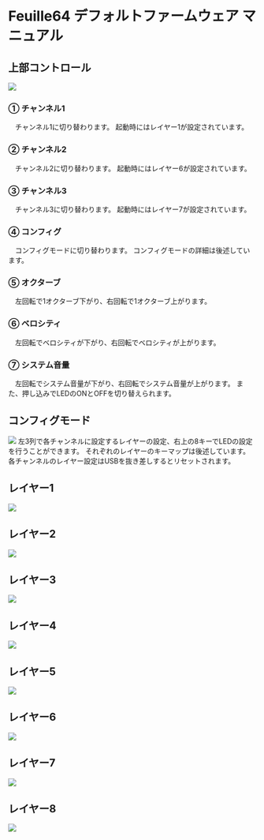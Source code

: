 # Feuille64 デフォルトファームウェア マニュアル
## 上部コントロール
![](../images/fw_manual_01.png)

### ① チャンネル1
　チャンネル1に切り替わります。
起動時にはレイヤー1が設定されています。

### ② チャンネル2
　チャンネル2に切り替わります。
起動時にはレイヤー6が設定されています。

### ③ チャンネル3
　チャンネル3に切り替わります。
起動時にはレイヤー7が設定されています。

### ④ コンフィグ
　コンフィグモードに切り替わります。
コンフィグモードの詳細は後述しています。

### ⑤ オクターブ
　左回転で1オクターブ下がり、右回転で1オクターブ上がります。

### ⑥ ベロシティ
　左回転でベロシティが下がり、右回転でベロシティが上がります。

### ⑦ システム音量
　左回転でシステム音量が下がり、右回転でシステム音量が上がります。
また、押し込みでLEDのONとOFFを切り替えられます。

## コンフィグモード
![](../images/fw_manual_02.png)
左3列で各チャンネルに設定するレイヤーの設定、右上の8キーでLEDの設定を行うことができます。
それぞれのレイヤーのキーマップは後述しています。
各チャンネルのレイヤー設定はUSBを抜き差しするとリセットされます。

## レイヤー1
![](../images/fw_manual_l1.png)

## レイヤー2
![](../images/fw_manual_l2.png)

## レイヤー3
![](../images/fw_manual_l3.png)

## レイヤー4
![](../images/fw_manual_l4.png)

## レイヤー5
![](../images/fw_manual_l5.png)

## レイヤー6
![](../images/fw_manual_l6.png)

## レイヤー7
![](../images/fw_manual_l7.png)

## レイヤー8
![](../images/fw_manual_l8.png)
